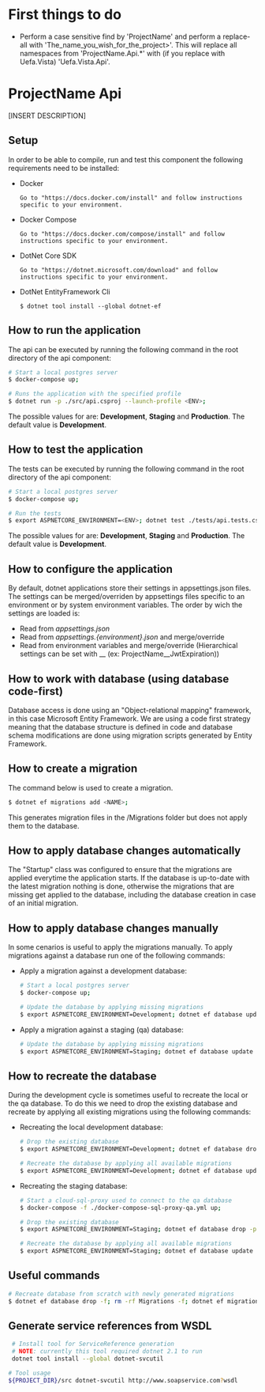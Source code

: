 # First things to do

* Perform a case sensitive find by 'ProjectName' and perform a replace-all with 'The_name_you_wish_for_the_project>'.
  This will replace all namespaces from 'ProjectName.Api.*' with (if you replace with Uefa.Vista) 'Uefa.Vista.Api'.

# ProjectName Api

[INSERT DESCRIPTION]

## Setup

In order to be able to compile, run and test this component the following requirements need to be installed:

* Docker

  ~~~~
  Go to "https://docs.docker.com/install" and follow instructions specific to your environment.
  ~~~~

* Docker Compose

  ~~~~
  Go to "https://docs.docker.com/compose/install" and follow instructions specific to your environment.
  ~~~~

* DotNet Core SDK

  ~~~~
  Go to "https://dotnet.microsoft.com/download" and follow instructions specific to your environment.
  ~~~~

* DotNet EntityFramework Cli
  ~~~~
  $ dotnet tool install --global dotnet-ef
  ~~~~

## How to run the application

The api can be executed by running the following command in the root directory of the api component:

~~~sh
# Start a local postgres server
$ docker-compose up;

# Runs the application with the specified profile
$ dotnet run -p ./src/api.csproj --launch-profile <ENV>;
~~~

The possible values for <ENV> are: **Development**, **Staging** and **Production**.
The default value is **Development**.

## How to test the application

The tests can be executed by running the following command in the root directory of the api component:

~~~sh
# Start a local postgres server
$ docker-compose up;

# Run the tests
$ export ASPNETCORE_ENVIRONMENT=<ENV>; dotnet test ./tests/api.tests.csproj;
~~~

The possible values for <ENV> are: **Development**, **Staging** and **Production**.
The default value is **Development**.

## How to configure the application

By default, dotnet applications store their settings in appsettings.json files.
The settings can be merged/overriden by appsettings files specific to an environment or by system environment variables. The order by wich the settings are loaded is:

- Read from *appsettings.json*
- Read from *appsettings.{environment}.json* and merge/override
- Read from environment variables and merge/override (Hierarchical settings can be set with __ (ex: ProjectName__JwtExpiration))

## How to work with database (using database code-first)

Database access is done using an "Object-relational mapping" framework, in this case Microsoft Entity Framework. We are using a code first strategy meaning that the database structure is defined in code and database schema modifications are done using migration scripts generated by Entity Framework.

## How to create a migration

The command below is used to create a migration.

~~~sh
$ dotnet ef migrations add <NAME>;
~~~

This generates migration files in the /Migrations folder but does not apply them to the database.

## How to apply database changes automatically

The "Startup" class was configured to ensure that the migrations are applied everytime the application starts.
If the database is up-to-date with the latest migration nothing is done, otherwise the migrations that are missing get applied to the database, including the database creation in case of an initial migration.

## How to apply database changes manually

In some cenarios is useful to apply the migrations manually. To apply migrations against a database run one of the following commands:

* Apply a migration against a development database:

  ~~~sh
  # Start a local postgres server
  $ docker-compose up;

  # Update the database by applying missing migrations
  $ export ASPNETCORE_ENVIRONMENT=Development; dotnet ef database update -p ./src/api.csproj;
  ~~~

* Apply a migration against a staging (qa) database:

  ~~~sh
  # Update the database by applying missing migrations
  $ export ASPNETCORE_ENVIRONMENT=Staging; dotnet ef database update
  ~~~

## How to recreate the database

During the development cycle is sometimes useful to recreate the local or the qa database.
To do this we need to drop the existing database and recreate by applying all existing migrations using the following commands:

* Recreating the local development database:

  ~~~sh
  # Drop the existing database
  $ export ASPNETCORE_ENVIRONMENT=Development; dotnet ef database drop -p ./src/api.csproj;

  # Recreate the database by applying all available migrations
  $ export ASPNETCORE_ENVIRONMENT=Development; dotnet ef database update -p ./src/api.csproj;
  ~~~

* Recreating the staging database:

  ~~~sh
  # Start a cloud-sql-proxy used to connect to the qa database
  $ docker-compose -f ./docker-compose-sql-proxy-qa.yml up;

  # Drop the existing database
  $ export ASPNETCORE_ENVIRONMENT=Staging; dotnet ef database drop -p ./src/api.csproj;

  # Recreate the database by applying all available migrations
  $ export ASPNETCORE_ENVIRONMENT=Staging; dotnet ef database update -p ./src/api.csproj;
  ~~~

## Useful commands

~~~sh
# Recreate database from scratch with newly generated migrations
$ dotnet ef database drop -f; rm -rf Migrations -f; dotnet ef migrations add Initial; dotnet ef database update;
~~~

## Generate service references from WSDL

~~~sh
 # Install tool for ServiceReference generation
 # NOTE: currently this tool required dotnet 2.1 to run
 dotnet tool install --global dotnet-svcutil
 ~~~

 ~~~sh
 # Tool usage
 ${PROJECT_DIR}/src dotnet-svcutil http://www.soapservice.com?wsdl
 ~~~